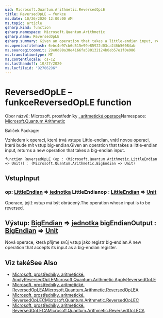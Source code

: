 ```yaml
---
uid: Microsoft.Quantum.Arithmetic.ReversedOpLE
title: ReversedOpLE – funkce
ms.date: 10/26/2020 12:00:00 AM
ms.topic: article
qsharp.kind: function
qsharp.namespace: Microsoft.Quantum.Arithmetic
qsharp.name: ReversedOpLE
qsharp.summary: Given an operation that takes a little-endian input, returns a new operation that takes a big-endian input.
ms.openlocfilehash: 6ebc4e97cb6d515e99e85922d03ca246b56084ab
ms.sourcegitcommit: 29e0d88a30e4166fa580132124b0eb57e1f0e986
ms.translationtype: MT
ms.contentlocale: cs-CZ
ms.lasthandoff: 10/27/2020
ms.locfileid: "92706296"
---
```

# <a name="reversedople-function"></a><span data-ttu-id="06516-102">ReversedOpLE – funkce</span><span class="sxs-lookup"><span data-stu-id="06516-102">ReversedOpLE function</span></span>

<span data-ttu-id="06516-103">Obor názvů: Microsoft. prostředníky [. aritmetické operace](xref:Microsoft.Quantum.Arithmetic)</span><span class="sxs-lookup"><span data-stu-id="06516-103">Namespace: [Microsoft.Quantum.Arithmetic](xref:Microsoft.Quantum.Arithmetic)</span></span>

<span data-ttu-id="06516-104">Balíček [](https://nuget.org/packages/)</span><span class="sxs-lookup"><span data-stu-id="06516-104">Package: [](https://nuget.org/packages/)</span></span>


<span data-ttu-id="06516-105">Vzhledem k operaci, která trvá vstupu Little-endian, vrátí novou operaci, která bude mít vstup big-endian.</span><span class="sxs-lookup"><span data-stu-id="06516-105">Given an operation that takes a little-endian input, returns a new operation that takes a big-endian input.</span></span>

```qsharp
function ReversedOpLE (op : (Microsoft.Quantum.Arithmetic.LittleEndian => Unit)) : (Microsoft.Quantum.Arithmetic.BigEndian => Unit)
```


## <a name="input"></a><span data-ttu-id="06516-106">Vstup</span><span class="sxs-lookup"><span data-stu-id="06516-106">Input</span></span>

### <a name="op--littleendian--unit"></a><span data-ttu-id="06516-107">op: [LittleEndian](xref:Microsoft.Quantum.Arithmetic.LittleEndian) => [jednotka](xref:microsoft.quantum.lang-ref.unit) LittleEndian</span><span class="sxs-lookup"><span data-stu-id="06516-107">op : [LittleEndian](xref:Microsoft.Quantum.Arithmetic.LittleEndian) => [Unit](xref:microsoft.quantum.lang-ref.unit)</span></span> 

<span data-ttu-id="06516-108">Operace, jejíž vstup má být obrácený.</span><span class="sxs-lookup"><span data-stu-id="06516-108">The operation whose input is to be reversed.</span></span>



## <a name="output--bigendian--unit"></a><span data-ttu-id="06516-109">Výstup: [BigEndian](xref:Microsoft.Quantum.Arithmetic.BigEndian) => [jednotka](xref:microsoft.quantum.lang-ref.unit) bigEndian</span><span class="sxs-lookup"><span data-stu-id="06516-109">Output : [BigEndian](xref:Microsoft.Quantum.Arithmetic.BigEndian) => [Unit](xref:microsoft.quantum.lang-ref.unit)</span></span> 

<span data-ttu-id="06516-110">Nová operace, která přijme svůj vstup jako registr big-endian.</span><span class="sxs-lookup"><span data-stu-id="06516-110">A new operation that accepts its input as a big-endian register.</span></span>

## <a name="see-also"></a><span data-ttu-id="06516-111">Viz také</span><span class="sxs-lookup"><span data-stu-id="06516-111">See Also</span></span>

- [<span data-ttu-id="06516-112">Microsoft. prostředníky. aritmetické. ApplyReversedOpLE</span><span class="sxs-lookup"><span data-stu-id="06516-112">Microsoft.Quantum.Arithmetic.ApplyReversedOpLE</span></span>](xref:Microsoft.Quantum.Arithmetic.ApplyReversedOpLE)
- [<span data-ttu-id="06516-113">Microsoft. prostředníky. aritmetické. ReversedOpLEA</span><span class="sxs-lookup"><span data-stu-id="06516-113">Microsoft.Quantum.Arithmetic.ReversedOpLEA</span></span>](xref:Microsoft.Quantum.Arithmetic.ReversedOpLEA)
- [<span data-ttu-id="06516-114">Microsoft. prostředníky. aritmetické. ReversedOpLEC</span><span class="sxs-lookup"><span data-stu-id="06516-114">Microsoft.Quantum.Arithmetic.ReversedOpLEC</span></span>](xref:Microsoft.Quantum.Arithmetic.ReversedOpLEC)
- [<span data-ttu-id="06516-115">Microsoft. prostředníky. aritmetické. ReversedOpLECA</span><span class="sxs-lookup"><span data-stu-id="06516-115">Microsoft.Quantum.Arithmetic.ReversedOpLECA</span></span>](xref:Microsoft.Quantum.Arithmetic.ReversedOpLECA)